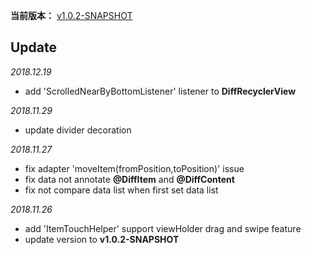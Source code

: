 
**当前版本：**
[v1.0.2-SNAPSHOT](https://android-sdks.liuwei.net.cn/service/local/repositories/snapshots/content/com/liuwei/android/diff-recycler/core/1.0.2-SNAPSHOT/core-1.0.2-20181127.062229-1.aar)


Update
------

*2018.12.19*
- add 'ScrolledNearByBottomListener' listener to **DiffRecyclerView**

*2018.11.29*
- update divider decoration

*2018.11.27*
- fix adapter 'moveItem(fromPosition,toPosition)' issue
- fix data <T> not annotate **@DiffItem** and **@DiffContent**
- fix not compare data list when first set data list

*2018.11.26*
- add 'ItemTouchHelper' support viewHolder drag and swipe feature
- update version to **v1.0.2-SNAPSHOT**
